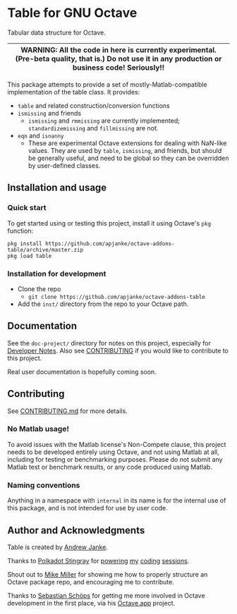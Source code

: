 Table for GNU Octave
====================

Tabular data structure for Octave.

| WARNING: All the code in here is currently experimental. (Pre-beta quality, that is.) Do not use it in any production or business code! Seriously!! |
| ---- |

This package attempts to provide a set of mostly-Matlab-compatible implementation of the table class. It provides:

  * `table` and related construction/conversion functions
  * `ismissing` and friends
    * `ismissing` and `rmmissing` are currently implemented; `standardizemissing` and `fillmissing` are not.
  * `eqn` and `isnanny`
    * These are experimental Octave extensions for dealing with NaN-like values. They are used by `table`, `ismissing`, and friends, but should be generally useful, and need to be global so they can be overridden by user-defined classes.

## Installation and usage

### Quick start

To get started using or testing this project, install it using Octave's `pkg` function:

```
pkg install https://github.com/apjanke/octave-addons-table/archive/master.zip
pkg load table
```

### Installation for development

* Clone the repo
  * `git clone https://github.com/apjanke/octave-addons-table`
* Add the `inst/` directory from the repo to your Octave path.

## Documentation

See the `doc-project/` directory for notes on this project, especially for [Developer Notes](doc-project/Developer-Notes.md). Also see [CONTRIBUTING](CONTRIBUTING.md) if you would like to contribute to this project.

Real user documentation is hopefully coming soon.

## Contributing

See [CONTRIBUTING.md](CONTRIBUTING.md) for more details.

### No Matlab usage!

To avoid issues with the Matlab license's Non-Compete clause, this project needs to be developed entirely using Octave, and not using Matlab at all, including for testing or benchmarking purposes. Please do not submit any Matlab test or benchmark results, or any code produced using Matlab.

### Naming conventions

Anything in a namespace with `internal` in its name is for the internal use of this package, and is not intended for use by user code.


## Author and Acknowledgments

Table is created by [Andrew Janke](https://apjanke.net).

Thanks to [Polkadot Stingray](https://polkadotstingray-official.jimdo.com/) for [powering](https://www.youtube.com/watch?v=3ad4NsEy1tg) [my](https://www.youtube.com/watch?v=-zlq6eMycLA) [coding](https://www.youtube.com/watch?v=1z4RosaB-UQ) [sessions](https://www.youtube.com/watch?v=p6oVXuLsbxM).

Shout out to [Mike Miller](https://mtmxr.com/) for showing me how to properly structure an Octave package repo, and encouraging me to contribute.

Thanks to [Sebastian Schöps](https://github.com/schoeps) for getting me more involved in Octave development in the first place, via his [Octave.app](https://octave-app.org) project.
